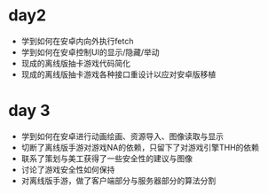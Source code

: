 # day2

* 学到如何在安卓内向外执行fetch
* 学到如何在安卓控制UI的显示/隐藏/举动
* 现成的离线版抽卡游戏代码简化
* 现成的离线版抽卡游戏各种接口重设计以应对安卓版移植

# day 3

* 学到如何在安卓进行动画绘画、资源导入、图像读取与显示
* 切断了离线版手游对游戏NA的依赖，只留下了对游戏引擎THH的依赖
* 联系了策划与美工获得了一些安全性的建议与图像
* 讨论了游戏安全性如何保持
* 对离线版手游，做了客户端部分与服务器部分的算法分割
